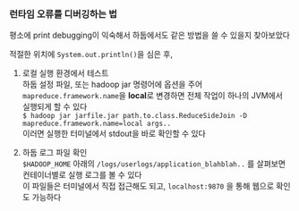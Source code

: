 ### 런타임 오류를 디버깅하는 법

평소에 print debugging이 익숙해서 하둡에서도 같은 방법을 쓸 수 있을지 찾아보았다

적절한 위치에 `System.out.println()`을 심은 후,

1. 로컬 실행 환경에서 테스트  
하둡 설정 파일, 또는 hadoop jar 명령어에 옵션을 주어 `mapreduce.framework.name`을 **local**로 변경하면 전체 작업이 하나의 JVM에서 실행되게 할 수 있다  
`$ hadoop jar jarfile.jar path.to.class.ReduceSideJoin -D mapreduce.framework.name=local args..`  
이러면 실행한 터미널에서 stdout을 바로 확인할 수 있다


2. 하둡 로그 파일 확인  
`$HADOOP_HOME` 아래의 `/logs/userlogs/application_blahblah..` 를 살펴보면 컨테이너별로 실행 로그를 볼 수 있다  
이 파일들은 터미널에서 직접 접근해도 되고, `localhost:9870` 을 통해 웹으로 확인도 가능하다
